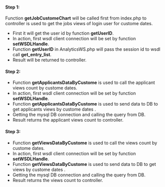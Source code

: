 #### Step 1:

Function **getJobCustomeChart** will be called first from index.php to controller is used to get the jobs views of login user for custome dates.

- First it will get the user id by function **getUserID**.
- In action, first wsdl client connection will be set by function **setWSDLHandle**.
- Function **getUserID** in AnalyticsWS.php will pass the session id to wsdl call **get_entry_list**.
- Result will be returned to controller.

#### Step 2:

 - Function **getApplicantsDataByCustome** is used to call the applicant views count by custome dates.
 - In action, first wsdl client connection will be set by function **setWSDLHandle**.
- Function **getApplicantsDataByCustome** is used to send data to DB to get applicants views by custome dates .
- Getting the mysql DB connection and calling the query from DB.
- Result returns the applicant views count to controller.

#### Step 3:

 - Function **getViewsDataByCustome** is used to call the views count by custome dates.
 - In action, first wsdl client connection will be set by function **setWSDLHandle**.
- Function **getViewsDataByCustome** is used to send data to DB to get views by custome dates .
- Getting the mysql DB connection and calling the query from DB.
- Result returns the views count to controller.
